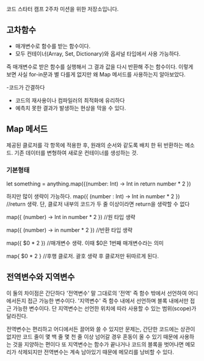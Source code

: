 코드 스타터 캠프 2주차 미션을 위한 저장소입니다.

## 고차함수
- 매개변수로 함수를 받는 함수이다.
- 모두 컨테이너(Array, Set, Dictionary)와 옵셔널 타입에서 사용 가능하다.

즉 매개변수로 받은 함수를 실행해서 그 결과 값을 다시 반환해 주는 함수이다.
이렇게 보면 사실 for-in문과 별 다를게 없지만 왜 Map 메서드를 사용하는지 알아보았다.

-코드가 간결하다
- 코드의 재사용이나 컴파일러의 최적화에 유리하다
- 예측치 못한 결과가 발생하는 현상을 막을 수 있다.

## Map 메서드
제공된 클로저를 각 항목에 적용한 후, 원래의 순서와 같도록 배치 한 뒤 반환하는 메소드.
기존 데이터를 변형하여 새로운 컨테이너를 생성하는 것.

### 기본형태
let something = anything.map({(number: Int) -> Int in return number * 2 })

하지만 많이 생략이 가능하다.
map({ (number : Int) -> Int in number * 2 }) //return 생략. 단, 클로저 내부의 코드가 두 줄 이상이라면 return을 생략할 수 없다 

map({ (number) -> Int in number * 2 }) //원 타입 생략 

map({ (number) -> in number * 2 }) //반환 타입 생략 

map({ $0 * 2 }) //매개변수 생략. 이때 $0은 1번째 매개변수라는 의미 

map{ $0 * 2 } //후행 클로저. 괄호 생략 후 클로저만 뒤따르게 된다.

## 전역변수와 지역변수

이 둘의 차이점은 간단하다 '전역변수' 말 그대로의 '전역' 즉 함수 밖에서 선언하여 어디에서든지 접근 가능한 변수이다.
'지역변수' 즉 함수 내에서 선언하며 블록 내에서만 접근 가능한 변수이다. 단 지역변수는 선언한 위치에 따라 사용할 수 있는 범위(scope)가 달라진다.

전역변수는 편리하고 어디에서든 끌어와 쓸 수 있지만 문제는, 간단한 코드에는 상관이 없지만 코드 줄이 몇 백 줄 몇 천 줄 이상 넘어갈 경우 혼동이 올 수 있기 때문에 사용하는 것을 지양하는 편이다
또 지역변수는 함수가 끝나거나 코드의 블록을 벗어나면 메모리가 삭제되지만 전역변수는 계속 남아있기 때문에 메모리를 낭비할 수 있다.

